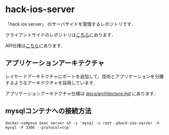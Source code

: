 # hack-ios-server
「hack ios server」 のサーバサイドを管理するレポジトリです．

クライアントサイドのレポジトリは[こちら](https://github.com/CATechAccel/hack_iOS)にあります．

API仕様は[こちら](https://github.com/CATechAccel/hack-ios-server/blob/main/api-document.yml)にあります．

## アプリケーションアーキテクチャ
レイヤードアーキテクチャにポートを追加して，技術とアプリケーションを分離するようなアーキテクチャを採用しています．

アプリケーションアーキテクチャ仕様は [docs/architecture.md](https://github.com/CATechAccel/hack-ios-server/blob/main/docs/architecture.md) にあります．

## mysqlコンテナへの接続方法
```shell
docker-compose exec server sh -c 'mysql -u root -phack-ios-server -h mysql -P 3306 --protocol=tcp'
```